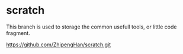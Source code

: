 # scratch
This branch is used to storage the common usefull tools, or little code fragment.

https://github.com/ZhipengHan/scratch.git
